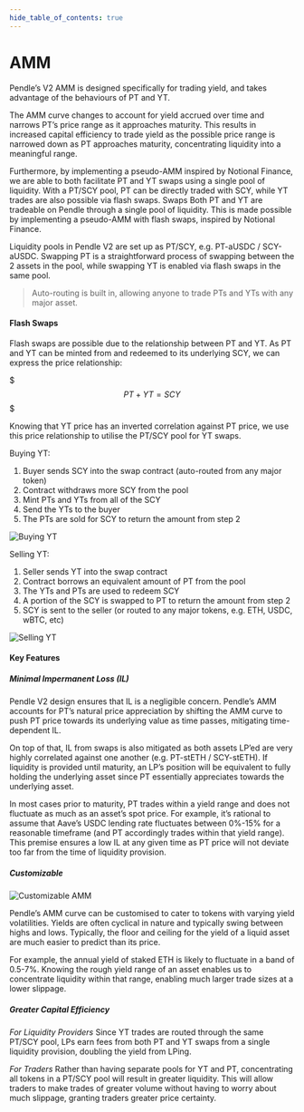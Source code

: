 ```yaml
---
hide_table_of_contents: true
---
```


# AMM

Pendle’s V2 AMM is designed specifically for trading yield, and takes advantage of the behaviours of PT and YT. 

The AMM curve changes to account for yield accrued over time and narrows PT’s price range as it approaches maturity. This results in increased capital efficiency to trade yield as the possible price range is narrowed down as PT approaches maturity, concentrating liquidity into a meaningful range.

Furthermore, by implementing a pseudo-AMM inspired by Notional Finance, we are able to both facilitate PT and YT swaps using a single pool of liquidity. With a PT/SCY pool, PT can be directly traded with SCY, while YT trades are also possible via flash swaps.
Swaps 
Both PT and YT are tradeable on Pendle through a single pool of liquidity. This is made possible by implementing a pseudo-AMM with flash swaps, inspired by Notional Finance.  

Liquidity pools in Pendle V2 are set up as PT/SCY, e.g. PT-aUSDC / SCY-aUSDC. Swapping PT is a straightforward process of swapping between the 2 assets in the pool, while swapping YT is enabled via flash swaps in the same pool.

> Auto-routing is built in, allowing anyone to trade PTs and YTs with any major asset.

#### Flash Swaps

Flash swaps are possible due to the relationship between PT and YT. As PT and YT can be minted from and redeemed to its underlying SCY, we can express the price relationship: 

$$$
PT + YT = SCY
$$$

Knowing that YT price has an inverted correlation against PT price, we use this price relationship to utilise the PT/SCY pool for YT swaps.

Buying YT: 
1. Buyer sends SCY into the swap contract (auto-routed from any major token)
2. Contract withdraws more SCY from the pool
3. Mint PTs and YTs from all of the SCY
4. Send the YTs to the buyer
5. The PTs are sold for SCY to return the amount from step 2

![Buying YT](/img/pendlepro/buying_yt.png "Buying YT")

Selling YT:
1. Seller sends YT into the swap contract
2. Contract borrows an equivalent amount of PT from the pool
3. The YTs and PTs are used to redeem SCY
4. A portion of the SCY is swapped to PT to return the amount from step 2
5. SCY is sent to the seller (or routed to any major tokens, e.g. ETH, USDC, wBTC, etc)

![Selling YT](/img/pendlepro/selling_yt.png "Selling YT")

#### Key Features

##### Minimal Impermanent Loss (IL)

Pendle V2 design ensures that IL is a negligible concern. Pendle’s AMM accounts for PT’s natural price appreciation by shifting the AMM curve to push PT price towards its underlying value as time passes, mitigating time-dependent IL. 

On top of that, IL from swaps is also mitigated as both assets LP’ed are very highly correlated against one another (e.g. PT-stETH / SCY-stETH). If liquidity is provided until maturity, an LP’s position will be equivalent to fully holding the underlying asset since PT essentially appreciates towards the underlying asset. 

In most cases prior to maturity, PT trades within a yield range and does not fluctuate as much as an asset’s spot price. For example, it’s rational to assume that Aave’s USDC lending rate fluctuates between 0%-15% for a reasonable timeframe (and PT accordingly trades within that yield range). This premise ensures a low IL at any given time as PT price will not deviate too far from the time of liquidity provision.

##### Customizable

![Customizable AMM](/img/pendlepro/customizable_amm.png "Customizable AMM")

Pendle’s AMM curve can be customised to cater to tokens with varying yield volatilities. Yields are often cyclical in nature and typically swing between highs and lows. Typically, the floor and ceiling for the yield of a liquid asset are much easier to predict than its price. 

For example, the annual yield of staked ETH is likely to fluctuate in a band of 0.5-7%. Knowing the rough yield range of an asset enables us to concentrate liquidity within that range, enabling much larger trade sizes at a lower slippage.

##### Greater Capital Efficiency

_For Liquidity Providers_
Since YT trades are routed through the same PT/SCY pool, LPs earn fees from both PT and YT swaps from a single liquidity provision, doubling the yield from LPing.

_For Traders_
Rather than having separate pools for YT and PT, concentrating all tokens in a PT/SCY pool will result in greater liquidity. This will allow traders to make trades of greater volume without having to worry about much slippage, granting traders greater price certainty. 
